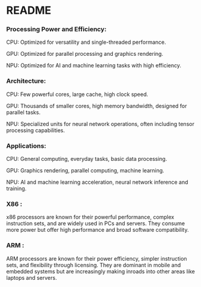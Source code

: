 # README

### Processing Power and Efficiency:

CPU: Optimized for versatility and single-threaded performance.

GPU: Optimized for parallel processing and graphics rendering.

NPU: Optimized for AI and machine learning tasks with high efficiency.

### Architecture:

CPU: Few powerful cores, large cache, high clock speed.

GPU: Thousands of smaller cores, high memory bandwidth, designed for parallel tasks.

NPU: Specialized units for neural network operations, often including tensor processing capabilities.

### Applications:

CPU: General computing, everyday tasks, basic data processing.

GPU: Graphics rendering, parallel computing, machine learning.

NPU: AI and machine learning acceleration, neural network inference and training.

### X86 :

x86 processors are known for their powerful performance, complex instruction sets, and are widely used in PCs and servers. They consume more power but offer high performance and broad software compatibility.

### ARM :

ARM processors are known for their power efficiency, simpler instruction sets, and flexibility through licensing. They are dominant in mobile and embedded systems but are increasingly making inroads into other areas like laptops and servers.
